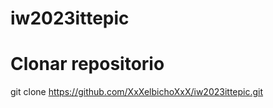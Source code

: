 # iw2023ittepic

# Clonar repositorio
git clone https://github.com/XxXelbichoXxX/iw2023ittepic.git 


